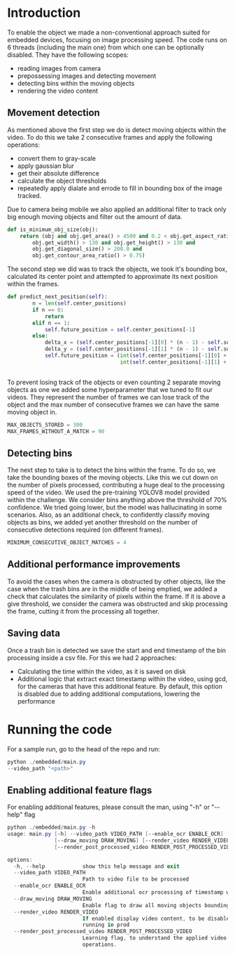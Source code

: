 # Introduction

To enable the object we made a non-conventional approach suited for embedded devices, focusing on image processing speed. The code runs on 6 threads (including the main one) from which one can be optionally disabled. They have the following scopes:

- reading images from camera
- prepossessing images and detecting movement
- detecting bins within the moving objects
- rendering the video content

## Movement detection
As mentioned above the first step we do is 
detect moving objects within the video. To do this we take 2 consecutive frames and apply the following operations:

- convert them to gray-scale
- apply gaussian blur
- get their absolute difference 
- calculate the object thresholds
- repeatedly apply dialate and errode to fill in bounding box of the image tracked.

Due to camera being mobile we also applied an additional filter to track only big enough moving objects and filter out the amount of data.

```python
def is_minimum_obj_size(obj):
    return (obj and obj.get_area() > 4500 and 0.2 < obj.get_aspect_ratio() < 4.0 and
        obj.get_width() > 130 and obj.get_height() > 130 and
        obj.get_diagonal_size() > 200.0 and
        obj.get_contour_area_ratio() > 0.75)
```

The second step we did was to track the objects, we took it's bounding box, calculated its center point and attempted to approximate its next position within the frames.

```python
def predict_next_position(self):
        n = len(self.center_positions)
        if n == 0:
            return
        elif n == 1:
            self.future_position = self.center_positions[-1]
        else:
            delta_x = (self.center_positions[-1][0] * (n - 1) - self.sum_center_pos[0]) / ((n * (n - 1)) / 2.0)
            delta_y = (self.center_positions[-1][1] * (n - 1) - self.sum_center_pos[1]) / ((n * (n - 1)) / 2.0)
            self.future_position = (int(self.center_positions[-1][0] + delta_x),
                                    int(self.center_positions[-1][1] + delta_y))
                                    
```

To prevent losing track of the objects or even counting 2 separate moving objects as one we added some hyperparameter that we tuned to fit our videos. They represent the number of frames we can lose track of the object and the max number of consecutive frames we can have the same moving object in.

```python
MAX_OBJECTS_STORED = 300
MAX_FRAMES_WITHOUT_A_MATCH = 90
```

## Detecting bins

The next step to take is to detect the bins within the frame. To do so, we take the bounding boxes of the moving objects. Like this we cut down on the number of pixels processed, contributing a huge deal to the processing speed of the video. We used the pre-training YOLOV8 model provided within the challenge. We consider bins anything above the threshold of 70% confidence. We tried going lower, but the model was hallucinating in some scenarios. Also, as an additional check, to confidently classify moving objects as bins, we added yet another threshold on the number of consecutive detections required (on different frames).

```python
MINIMUM_CONSECUTIVE_OBJECT_MATCHES = 4
```

## Additional performance improvements

To avoid the cases when the camera is obstructed by other objects, like the case when the trash bins are in the middle of being emptied, we added a check that calculates the similarity of pixels within the frame. If it is above a give threshold, we consider the camera was obstructed and skip processing the frame, cutting it from the processing all together. 


## Saving data

Once a trash bin is detected we save the start and end timestamp of the bin processing inside a csv file. For this we had 2 approaches:

- Calculating the time within the video, as it is saved on disk
- Additional logic that extract exact timestamp within the video, using gcd, for the cameras that have this additional feature. By default, this option is disabled due to adding additional computations, lowering the performance


# Running the code

For a sample run, go to the head of the repo and run: 

```ps1
python ./embedded/main.py
--video_path "<path>"

```

## Enabling additional feature flags

For enabling additional features, please consult the man, using "-h" or "--help" flag

```ps1
python ./embedded/main.py -h
usage: main.py [-h] --video_path VIDEO_PATH [--enable_ocr ENABLE_OCR]
               [--draw_moving DRAW_MOVING] [--render_video RENDER_VIDEO]
               [--render_post_processed_video RENDER_POST_PROCESSED_VIDEO]

options:
  -h, --help            show this help message and exit
  --video_path VIDEO_PATH
                        Path to video file to be processed
  --enable_ocr ENABLE_OCR
                        Enable additional ocr processing of timestamp within video
  --draw_moving DRAW_MOVING
                        Enable flag to draw all moving objects bounding boxes
  --render_video RENDER_VIDEO
                        If enabled display video content, to be disabled when
                        running in prod
  --render_post_processed_video RENDER_POST_PROCESSED_VIDEO
                        Learning flag, to understand the applied video processing
                        operations.
```




